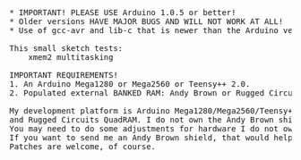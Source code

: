 <pre>
* IMPORTANT! PLEASE USE Arduino 1.0.5 or better!
* Older versions HAVE MAJOR BUGS AND WILL NOT WORK AT ALL!
* Use of gcc-avr and lib-c that is newer than the Arduino version is even better.

This small sketch tests:
	xmem2 multitasking

IMPORTANT REQUIREMENTS!
1. An Arduino Mega1280 or Mega2560 or Teensy++ 2.0.
2. Populated external BANKED RAM: Andy Brown or Rugged Circuits RAM shield.

My development platform is Arduino Mega1280/Mega2560/Teensy++2.0, 
and Rugged Circuits QuadRAM. I do not own the Andy Brown shield. 
You may need to do some adjustments for hardware I do not own.
If you want to send me an Andy Brown shield, that would help me support you better.
Patches are welcome, of course.
</pre>
